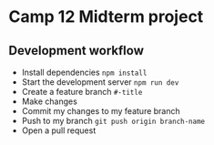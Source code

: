 # Camp 12 Midterm project

## Development workflow

- Install dependencies `npm install`
- Start the development server `npm run dev`
- Create a feature branch `#-title`
- Make changes
- Commit my changes to my feature branch
- Push to my branch `git push origin branch-name`
- Open a pull request
